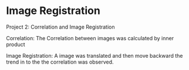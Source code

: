 # Image Registration
Project 2: Correlation and Image Registration

Correlation:
The Correlation between images was calculated by inner product

Image Registration:
A image was translated and then move backward the trend in to the the correlation was observed.

